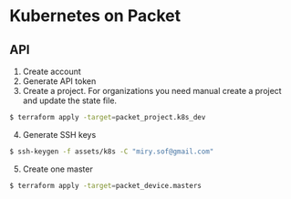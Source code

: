 # Kubernetes on Packet

## API

1. Create account
2. Generate API token
3. Create a project. For organizations you need manual create a project and update the state file.

```bash
$ terraform apply -target=packet_project.k8s_dev
```

4. Generate SSH keys

```bash
$ ssh-keygen -f assets/k8s -C "miry.sof@gmail.com"
```

5. Create one master

```bash
$ terraform apply -target=packet_device.masters
```
